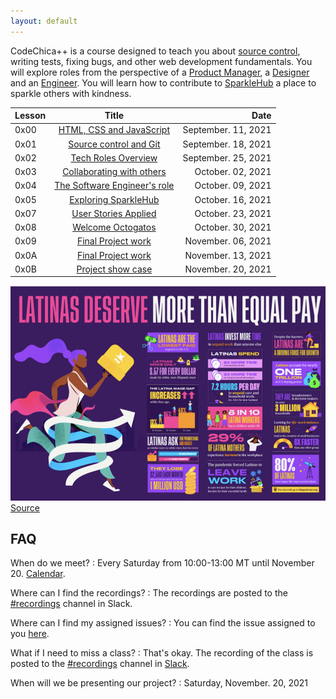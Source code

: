 ```yaml
---
layout: default
---
```


CodeChica++ is a course designed to teach you about [source control](./guides/git.html),
writing tests, fixing bugs, and other web development fundamentals.
You will explore roles from the perspective of a [Product Manager](./roles/product-manager.html),
a [Designer](./roles/designer.html) and an [Engineer](./roles/software-engineer.html).
You will learn how to contribute to [SparkleHub][sparklehub]
a place to sparkle others with kindness.

| Lesson | Title                                     | Date |
| :---   | :---:                                     | ---: |
| 0x00 | [HTML, CSS and JavaScript](./lessons/0x00/) | September. 11, 2021 |
| 0x01 | [Source control and Git](./lessons/0x01/)   | September. 18, 2021 |
| 0x02 | [Tech Roles Overview](./lessons/0x02/)      | September. 25, 2021 |
| 0x03 | [Collaborating with others](./lessons/0x03/) | October. 02, 2021 |
| 0x04 | [The Software Engineer's role](./lessons/0x04/) | October. 09, 2021 |
| 0x05 | [Exploring SparkleHub](./lessons/0x05/)   | October. 16, 2021 |
| 0x07 | [User Stories Applied](./lessons/0x07/) | October. 23, 2021 |
| 0x08 | [Welcome Octogatos](./lessons/0x08/) | October. 30, 2021 |
| 0x09 | [Final Project work](./lessons/0x09/) | November. 06, 2021 |
| 0x0A | [Final Project work](./lessons/0x10/) | November. 13, 2021 |
| 0x0B | [Project show case](./lessons/0x0A/) | November. 20, 2021 |

![Latinas Deserve More Than Equal Pay](/assets/images/latinas-deserve-more-than-equal-pay.png)
[Source](https://hispanicstar.org/resources/)

## FAQ

When do we meet?
: Every Saturday from 10:00-13:00 MT until November 20. [Calendar][calendar].

Where can I find the recordings?
: The recordings are posted to the [#recordings][recordings] channel in Slack.

Where can I find my assigned issues?
: You can find the issue assigned to you [here](https://github.com/CodeChica/plus-plus/issues/).

What if I need to miss a class?
: That's okay. The recording of the class is posted to the [#recordings][recordings] channel in [Slack](./guides/slack.html).

When will we be presenting our project?
: Saturday, November. 20, 2021

[golang]: https://golang.org/dl/
[slack]: https://slack.com/downloads/
[sparklehub]: https://github.com/CodeChica/SparkleHub-lite
[zoom]: https://zoom.us/
[recordings]: https://codechica-plus-plus.slack.com/archives/C02EQF56ULW
[calendar]: https://calendar.google.com/calendar/u/0?cid=Y2xhc3Nyb29tMTA5OTkzMzI5MTI2NDM0MzIwNjMxQGdyb3VwLmNhbGVuZGFyLmdvb2dsZS5jb20
